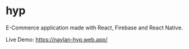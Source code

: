 # hyp
E-Commerce application made with React, Firebase and React Native.

Live Demo: https://naylan-hyp.web.app/

